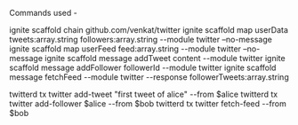Commands used - 

ignite scaffold chain github.com/venkat/twitter
ignite scaffold map userData tweets:array.string followers:array.string  --module twitter –no-message
ignite scaffold map userFeed feed:array.string  --module twitter –no-message 
ignite scaffold message addTweet content --module twitter
ignite scaffold message addFollower followerId --module twitter
ignite scaffold message fetchFeed --module twitter --response followerTweets:array.string

twitterd tx twitter add-tweet "first tweet of alice" --from $alice
twitterd tx twitter add-follower $alice --from $bob
twitterd tx twitter fetch-feed --from $bob
